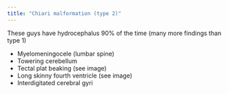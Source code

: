 ```yaml
---
title: "Chiari malformation (type 2)"
---
```

These guys have hydrocephalus 90% of the time (many more findings than type 1)
- Myelomeningocele (lumbar spine)
- Towering cerebellum
- Tectal plat beaking (see image)
- Long skinny fourth ventricle (see image)
- Interdigitated cerebral gyri

